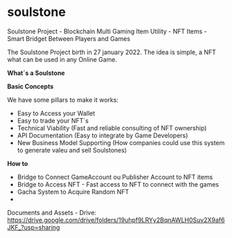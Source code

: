 # soulstone
Soulstone Project - Blockchain Multi Gaming Item Utility - NFT Items - Smart Bridget Between Players and Games

The Soulstone Project birth in 27 january 2022. 
The idea is simple, a NFT what can be used in any Online Game. 

**What´s a Soulstone**



**Basic Concepts** 

We have some pillars to make it works: 

- Easy to Access your Wallet
- Easy to trade your NFT´s
- Technical Viability (Fast and reliable consulting of NFT ownership) 
- API Documentation (Easy to integrate by Game Developers) 
- New Business Model Supporting (How companies could use this system to generate valeu and sell Soulstones) 

**How to**

- Bridge to Connect GameAccount ou Publisher Account to NFT items
- Bridge to Access NFT - Fast access to NFT to connect with the games
- Gacha System to Acquire Random NFT
- 


Documents and Assets - Drive: https://drive.google.com/drive/folders/19uhpf9LRYy2BqnAWLH0Suv2X9af6JKF_?usp=sharing
